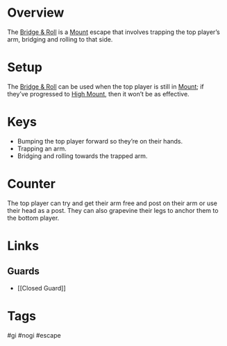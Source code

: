 # Overview
The <u>Bridge & Roll</u> is a [Mount](obsidian://open?vault=Obsidian-BJJ-Notes&file=Positions%2FMount) escape that involves trapping the top player’s arm, bridging and rolling to that side.
# Setup
The <u>Bridge & Roll</u> can be used when the top player is still in [Mount](obsidian://open?vault=Obsidian-BJJ-Notes&file=Positions%2FMount); if they’ve progressed to [High Mount](obsidian://open?vault=Obsidian-BJJ-Notes&file=Positions%2FHigh%20Mount), then it won’t be as effective.
# Keys
- Bumping the top player forward so they’re on their hands.
- Trapping an arm.
- Bridging and rolling towards the trapped arm.
# Counter
The top player can try and get their arm free and post on their arm or use their head as a post. They can also grapevine their legs to anchor them to the bottom player.
# Links
## Guards
- [[Closed Guard]]
# Tags
#gi #nogi #escape 